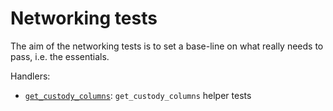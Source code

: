 # Networking tests

The aim of the networking tests is to set a base-line on what really needs to pass, i.e. the essentials.

Handlers:
- [`get_custody_columns`](./get_custody_columns.md): `get_custody_columns` helper tests
